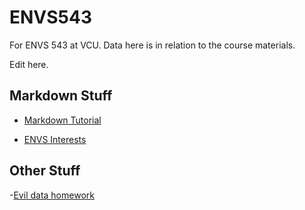 # ENVS543

For ENVS 543 at VCU. Data here is in relation to the course materials. 

Edit here.

## Markdown Stuff

- [Markdown Tutorial](https://aberniche.github.io/ENVS543/MarkdownTutorial.html)

- [ENVS Interests](https://aberniche.github.io/ENVS543/Markdown/Envsinterests.html)


## Other Stuff
-[Evil data homework](https://aberniche.github.io/ENVS543/Tabulardatahomework.html)
